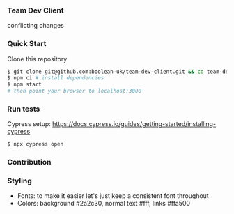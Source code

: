 ### Team Dev Client

conflicting changes

### Quick Start

Clone this repository

```sh
$ git clone git@github.com:boolean-uk/team-dev-client.git && cd team-dev-client
$ npm ci # install dependencies
$ npm start
# then point your browser to localhost:3000
```

### Run tests

Cypress setup: https://docs.cypress.io/guides/getting-started/installing-cypress

```sh
$ npx cypress open
```

### Contribution

### Styling

- Fonts: to make it easier let's just keep a consistent font throughout
- Colors: background #2a2c30, normal text #fff, links #ffa500
